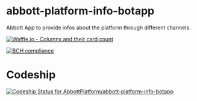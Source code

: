 # abbott-platform-info-botapp
Abbott App to provide infos about the platform through different channels.

[![Waffle.io - Columns and their card count](https://badge.waffle.io/AbbottPlatform/abbott-platform-info-botapp.svg?columns=all)](https://waffle.io/AbbottPlatform/abbott-platform-info-botapp)

[![BCH compliance](https://bettercodehub.com/edge/badge/AbbottPlatform/abbott-platform-info-botapp?branch=master)](https://bettercodehub.com/)

# Codeship 
[ ![Codeship Status for AbbottPlatform/abbott-platform-info-botapp](https://app.codeship.com/projects/e0ea9110-a7a0-0135-0b64-5efbcef9ac92/status?branch=master-ci-codeship)](https://app.codeship.com/projects/255873)